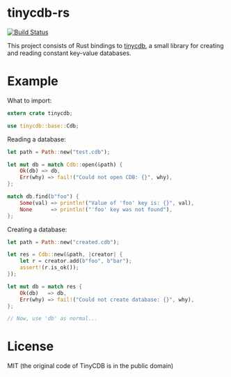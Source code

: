 # tinycdb-rs

[![Build Status](https://travis-ci.org/andrew-d/tinycdb-rs.svg?branch=master)](https://travis-ci.org/andrew-d/tinycdb-rs)

This project consists of Rust bindings to [tinycdb](http://www.corpit.ru/mjt/tinycdb.html),
a small library for creating and reading constant key-value databases.

# Example

What to import:

```rust
extern crate tinycdb;

use tinycdb::base::Cdb;
```

Reading a database:

```rust
let path = Path::new("test.cdb");

let mut db = match Cdb::open(&path) {
    Ok(db) => db,
    Err(why) => fail!("Could not open CDB: {}", why),
};

match db.find(b"foo") {
    Some(val) => println!("Value of 'foo' key is: {}", val),
    None      => println!("'foo' key was not found"),
};
```

Creating a database:

```rust
let path = Path::new("created.cdb");

let res = Cdb::new(&path, |creator| {
    let r = creator.add(b"foo", b"bar");
    assert!(r.is_ok());
});

let mut db = match res {
    Ok(db)   => db,
    Err(why) => fail!("Could not create database: {}", why),
};

// Now, use 'db' as normal...
```

# License

MIT (the original code of TinyCDB is in the public domain)

